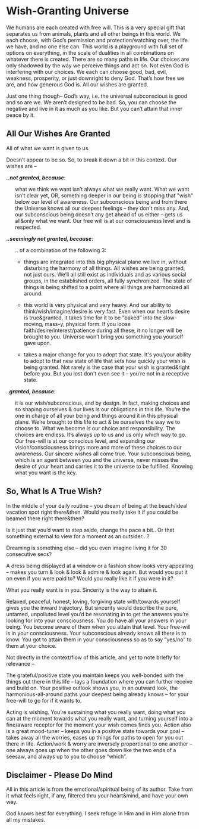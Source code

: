 # Wish-Granting Universe

We humans are each created with free will. This is a very special gift that separates us from animals, plants and all other beings in this world. We each choose, with God’s permission and protection/watching over, the life we have, and no one else can. This world is a playground with full set of options on everything, in the scale of dualities in all combinations on whatever there is created. There are so many paths in life. Our choices are only shadowed by the way we perceive things and act on. Not even God is interfering with our choices. We each can choose good, bad, evil, weakness, prosperity, or just downright to deny God. That’s how free we are, and how generous God is. All our wishes are granted. 

Just one thing though– God’s way, i.e. the universal subconscious is good and so are we. We aren’t designed to be bad. So, you can choose the negative and live in it as much as you like. But you can’t attain that inner peace by it.

## All Our Wishes Are Granted

All of what we want is given to us. 

Doesn’t appear to be so. So, to break it down a bit in this context. Our wishes are  – 

_**..not granted, because**_:

<ul>
what we think we want isn’t always what we really want. What we want isn’t clear yet, OR, something deeper in our being is stopping that "wish" below our level of awareness. Our subconscious being and from there the Universe knows all our deepest feelings – they don't miss any. And, our subconscious being doesn’t any get ahead of us either – gets us all&only what we want. Our free will is at our consciousness level and is respected.  
</ul>

_**..seemingly not granted, because**_:

<ul>
.. of a combination of the following 3:

* things are integrated into this big physical plane we live in, without disturbing the harmony of all things. All wishes are being granted, not just ours. We’ll all still exist as individuals and as various social groups, in the established orders, all fully synchronized. The state of things is being shifted to a point where all things are harmonized all around. 

* this world is very physical and very heavy. And our ability to think/wish/imagine/desire is very fast. Even when our heart’s desire is true&granted, it takes time for it to be “baked” into the slow-moving, mass-y, physical form. If you loose faith/desire/interest/patience during all these, it no longer will be brought to you. Universe won’t bring you something you yourself gave upon. 
    
* takes a major change for you to adopt that state. It's you/your ability to adopt to that new state of life that sets how quickly your wish is being granted. Not rarely is the case that your wish is granted&right before you. But you lost don't even see it – you’re not in a receptive state.

</ul>
 

_..**granted, because**_:
<ul>
       it is our wish/subconscious, and by design. In fact, making choices and so shaping ourselves & our lives is our obligations in this life. You’re the one in charge of all your being and things around it in this physical plane. We’re brought to this life to act & be ourselves the way we to choose to. What we become is our choice and responsibility. The choices are endless. It’s always up to us and us only which way to go. Our free-will is at our conscious level, and expanding our vision/consciousness brings more and more of these choices to our awareness. Our sincere wishes all come true. Your subconscious being, which is an agent between you and the universe, never misses the desire of your heart and carries it to the universe to be fulfilled. Knowing what you want is the key. 
</ul>

## So, What Is A True Wish?

In the middle of your daily routine – you dream of being at the beach/ideal vacation spot right there&then. Would you really take it if you could be beamed there right there&then? 

Is it just that you’d want to step aside, change the pace a bit.. Or that something external to view for a moment as an outsider.. ?

Dreaming is something else – did you even imagine living it for 30 consecutive secs?

A dress being displayed at a window or a fashion show looks very appealing – makes you turn & look & look & admire & look again. But would you put it on even if you were paid to? Would you really like it if you were in it? 

What you really want is in you. Sincerity is the way to attain it. 

Relaxed, peaceful, honest, loving, forgiving state with/towards yourself gives you the inward trajectory. But sincerity would describe the pure, untamed, unpolluted level you’d be resonating in to get the answers you’re looking for into your consciousness. You do have all your answers in your being. You become aware of them when you attain that level. Your free-will is in your consciousness. Your subconscious already knows all there is to know. You got to attain them in your consciousness so as to say “yes/no” to them at your choice. 


Not directly in the context/flow of this article, and yet to note briefly for relevance – 

The grateful/positive state you maintain keeps you well-bonded with the things out there in this life – lays a foundation where you can further receive and build on. Your positive outlook shows you, in an outward look, the harmonious-all-around paths your deepest being already knows – for your free-will to go for if it wants to. 

Acting is wishing. You’re sustaining what you really want, doing what you can at the moment towards what you really want, and turning yourself into a fine/aware receptor for the moment your wish comes finds you. Action also is a great mood-tuner – keeps you in a positive state towards your goal – takes away all the worries, eases up things for paths to open for you out there in life. Action/work & worry are inversely proportional to one another – one always goes up when the other goes down like the two ends of a seesaw, and always up to you to choose “which”.

## Disclaimer - Please Do Mind

All in this article is from the emotional/spiritual being of its author. Take from it what feels right, if any, filtered thru your heart&mind, and have your own way.
 
God knows best for everything. I seek refuge in Him and in Him alone from all my mistakes.
